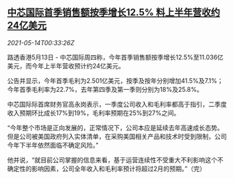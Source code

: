 <!--1620954062000-->
[中芯国际首季销售额按季增长12.5% 料上半年营收约24亿美元](https://cn.reuters.com/article/smic-revenue-0513-thur-idCNKBS2CV01F)
------

<div><i>2021-05-14T00:33:26Z</i></div><p>路透香港5月13日 - 中芯国际周四称，今年首季销售额按季增长12.5%至11.036亿美元，而今年上半年营收预计约24亿美元。</p><p>公告并显示，今年首季毛利为2.501亿美元，按季及按年分别增加41.5%及7.1%；今年首季毛利率为22.7%，去年第四季及第一季则分别为18%及25.8%。</p><p>中芯国际际首席财务官高永岗表示，一季度公司收入和毛利率都高于指引，二季度收入预期环比成长17%到19%，毛利率预期在25%到27%之间。</p><p>“今年整个市场是正向发展的，正常情况下，公司本应是延续去年高速成长态势。但是公司被美国政府列入实体清单，在采购美国相关产品和技术时受到限制，公司今年下半年依然面临不确定风险。”</p><p>他并说，“就目前公司掌握的信息来看，基于运营连续性不受重大不利影响这个不确定性的影响因素，公司全年收入和毛利率预计将超过2月的预期。”（完）</p>
